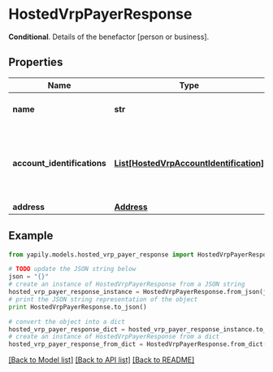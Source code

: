 # HostedVrpPayerResponse

__Conditional__. Details of the benefactor [person or business].

## Properties
Name | Type | Description | Notes
------------ | ------------- | ------------- | -------------
**name** | **str** | The account holder name of the Payer. | [optional] 
**account_identifications** | [**List[HostedVrpAccountIdentification]**](HostedVrpAccountIdentification.md) | __Mandatory__. The account identifications that identify the &#x60;Payer&#x60; bank account. | 
**address** | [**Address**](Address.md) |  | [optional] 

## Example

```python
from yapily.models.hosted_vrp_payer_response import HostedVrpPayerResponse

# TODO update the JSON string below
json = "{}"
# create an instance of HostedVrpPayerResponse from a JSON string
hosted_vrp_payer_response_instance = HostedVrpPayerResponse.from_json(json)
# print the JSON string representation of the object
print HostedVrpPayerResponse.to_json()

# convert the object into a dict
hosted_vrp_payer_response_dict = hosted_vrp_payer_response_instance.to_dict()
# create an instance of HostedVrpPayerResponse from a dict
hosted_vrp_payer_response_from_dict = HostedVrpPayerResponse.from_dict(hosted_vrp_payer_response_dict)
```
[[Back to Model list]](../README.md#documentation-for-models) [[Back to API list]](../README.md#documentation-for-api-endpoints) [[Back to README]](../README.md)


